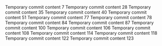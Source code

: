 Temporary commit content 7
Temporary commit content 28
Temporary commit content 35
Temporary commit content 40
Temporary commit content 51
Temporary commit content 77
Temporary commit content 78
Temporary commit content 84
Temporary commit content 87
Temporary commit content 100
Temporary commit content 106
Temporary commit content 108
Temporary commit content 114
Temporary commit content 118
Temporary commit content 122
Temporary commit content 123
